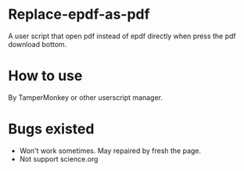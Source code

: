 # Replace-epdf-as-pdf
A user script that open pdf instead of epdf directly when press the pdf download bottom.

# How to use
By TamperMonkey or other userscript manager.

# Bugs existed
- Won't work sometimes. May repaired by fresh the page.
- Not support science.org
